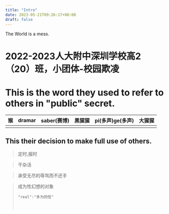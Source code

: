 ```yaml
---
title: "Intro"
date: 2023-05-21T09:26:17+08:00
draft: false
---
```


The World is a mess.

# 2022-2023人大附中深圳学校高2（20）班，小团体-校园欺凌

# This is the word they used to refer to others in "public" secret.

| 猴   | dramar | saber(赛博) | 黑猩猩 | pi(多声)ge(多声) | 大猩猩 |
| ---- | ------ | ----------- | ------ | ---------------- | ------ |
|      |        |             |        |                  |        |

## This their decision to make full use of others.

> 定时,报时<br>

>干杂活<br>

>承受无尽的辱骂而不还手<br>

> 成为性幻想的对象
>
> ```
> "real":"多为同性"
> ```
>
> <br>




